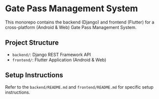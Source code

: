 # Gate Pass Management System

This monorepo contains the backend (Django) and frontend (Flutter) for a
cross-platform (Android & Web) Gate Pass Management System.

## Project Structure

- `backend/`: Django REST Framework API
- `frontend/`: Flutter Application (Android & Web)

## Setup Instructions

Refer to the `backend/README.md` and `frontend/README.md` for specific setup instructions.